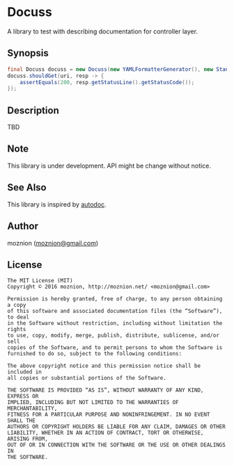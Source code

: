 Docuss
=============

A library to test with describing documentation for controller layer.

Synopsis
---

```java
final Docuss docuss = new Docuss(new YAMLFormatterGenerator(), new StandardOutPresenter());
docuss.shouldGet(uri, resp -> {
    assertEquals(200, resp.getStatusLine().getStatusCode());
});
```

Description
--

TBD

Note
--

This library is under development. API might be change without notice.

See Also
--

This library is inspired by [autodoc](https://github.com/r7kamura/autodoc).

Author
--

moznion (<moznion@gmail.com>)

License
--

```
The MIT License (MIT)
Copyright © 2016 moznion, http://moznion.net/ <moznion@gmail.com>

Permission is hereby granted, free of charge, to any person obtaining a copy
of this software and associated documentation files (the “Software”), to deal
in the Software without restriction, including without limitation the rights
to use, copy, modify, merge, publish, distribute, sublicense, and/or sell
copies of the Software, and to permit persons to whom the Software is
furnished to do so, subject to the following conditions:

The above copyright notice and this permission notice shall be included in
all copies or substantial portions of the Software.

THE SOFTWARE IS PROVIDED “AS IS”, WITHOUT WARRANTY OF ANY KIND, EXPRESS OR
IMPLIED, INCLUDING BUT NOT LIMITED TO THE WARRANTIES OF MERCHANTABILITY,
FITNESS FOR A PARTICULAR PURPOSE AND NONINFRINGEMENT. IN NO EVENT SHALL THE
AUTHORS OR COPYRIGHT HOLDERS BE LIABLE FOR ANY CLAIM, DAMAGES OR OTHER
LIABILITY, WHETHER IN AN ACTION OF CONTRACT, TORT OR OTHERWISE, ARISING FROM,
OUT OF OR IN CONNECTION WITH THE SOFTWARE OR THE USE OR OTHER DEALINGS IN
THE SOFTWARE.
```

